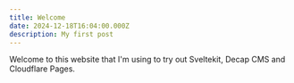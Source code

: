 ```yaml
---
title: Welcome
date: 2024-12-18T16:04:00.000Z
description: My first post
---
```

Welcome to this website that I'm using to try out Sveltekit, Decap CMS and Cloudflare Pages.
